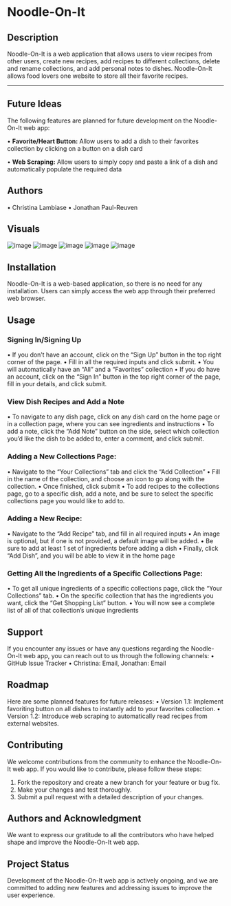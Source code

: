 # Noodle-On-It
## Description

Noodle-On-It is a web application that allows users to view recipes from other users, create new recipes, add recipes to different collections, delete and rename collections, and add personal notes to dishes. Noodle-On-It allows food lovers one website to store all their favorite recipes.

---

## Future Ideas
The following features are planned for future development on the Noodle-On-It web app:

•	**Favorite/Heart Button:** Allow users to add a dish to their favorites collection by clicking on a button on a dish card

•	**Web Scraping:** Allow users to simply copy and paste a link of a dish and automatically populate the required data

## Authors
•	Christina Lambiase
•	Jonathan Paul-Reuven

## Visuals
![image](https://github.com/clambiase08/Noodle-On-It/assets/74999391/d2a7663f-4648-442a-a4f4-23467d72ccc6)
![image](https://github.com/clambiase08/Noodle-On-It/assets/74999391/43e5294d-5e54-4b49-9517-59b167e6035f)
![image](https://github.com/clambiase08/Noodle-On-It/assets/74999391/d281f137-156d-4f89-9acb-42069966882e)
![image](https://github.com/clambiase08/Noodle-On-It/assets/74999391/4f4d5f69-638d-4f20-93b7-d31e6668e3b5)
![image](https://github.com/clambiase08/Noodle-On-It/assets/74999391/7006f39a-a070-423d-9849-68df2e739fe0)

## Installation
Noodle-On-It is a web-based application, so there is no need for any installation. Users can simply access the web app through their preferred web browser.

## Usage
### Signing In/Signing Up
•	If you don’t have an account, click on the “Sign Up” button in the top right corner of the page.
•	Fill in all the required inputs and click submit.
•	You will automatically have an “All” and a “Favorites” collection
•	If you do have an account, click on the “Sign In” button in the top right corner of the page, fill in your details, and click submit.

### View Dish Recipes and Add a Note
•	To navigate to any dish page, click on any dish card on the home page or in a collection page, where you can see ingredients and instructions
•	To add a note, click the “Add Note” button on the side, select which collection you’d like the dish to be added to, enter a comment, and click submit.

### Adding a New Collections Page:
•	Navigate to the “Your Collections” tab and click the “Add Collection”
•	Fill in the name of the collection, and choose an icon to go along with the collection.
•	Once finished, click submit
•	To add recipes to the collections page, go to a specific dish, add a note, and be sure to select the specific collections page you would like to add to. 

### Adding a New Recipe:
•	Navigate to the “Add Recipe” tab, and fill in all required inputs
•	An image is optional, but if one is not provided, a default image will be added.
•	Be sure to add at least 1 set of ingredients before adding a dish
•	Finally, click “Add Dish”, and you will be able to view it in the home page

### Getting All the Ingredients of a Specific Collections Page:
•	To get all unique ingredients of a specific collections page, click the “Your Collections” tab.
•	On the specific collection that has the ingredients you want, click the “Get Shopping List” button.
•	You will now see a complete list of all of that  collection’s unique ingredients 

## Support
If you encounter any issues or have any questions regarding the Noodle-On-It web app, you can reach out to us through the following channels:
•	GitHub Issue Tracker
•	Christina: Email, Jonathan: Email

## Roadmap
Here are some planned features for future releases:
•	Version 1.1: Implement favoriting button on all dishes to instantly add to your favorites collection.
•	Version 1.2: Introduce web scraping to automatically read recipes from external websites.

## Contributing
We welcome contributions from the community to enhance the Noodle-On-It web app. If you would like to contribute, please follow these steps:
1.	Fork the repository and create a new branch for your feature or bug fix.
2.	Make your changes and test thoroughly.
3.	Submit a pull request with a detailed description of your changes.

## Authors and Acknowledgment
We want to express our gratitude to all the contributors who have helped shape and improve the Noodle-On-It web app.

## Project Status
Development of the Noodle-On-It web app is actively ongoing, and we are committed to adding new features and addressing issues to improve the user experience.

